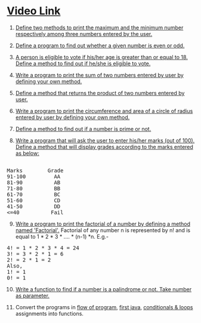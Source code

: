 # [Video Link](https://youtu.be/vvanI8NRlSI)

1. [Define two methods to print the maximum and the minimum number respectively among three numbers entered by the user.](https://www.java67.com/2019/05/how-to-find-largest-and-smallest-of-three-numbers-in-java.html)

2. [Define a program to find out whether a given number is even or odd.](https://www.geeksforgeeks.org/java-program-to-check-if-a-given-integer-is-odd-or-even/)

3. [A person is eligible to vote if his/her age is greater than or equal to 18. Define a method to find out if he/she is eligible to vote.](https://www.efaculty.in/java-programs/voting-age-program-in-java/)

4. [Write a program to print the sum of two numbers entered by user by defining your own method.](https://code4coding.com/addition-of-two-numbers-in-java-using-method/)

5. [Define a method that returns the product of two numbers entered by user.](https://code4coding.com/java-program-to-multiply-two-numbers-using-method/)

6. [Write a program to print the circumference and area of a circle of radius entered by user by defining your own method.](https://beginnersbook.com/2014/01/java-program-to-calculate-area-and-circumference-of-circle/)

7. [Define a method to find out if a number is prime or not.](https://www.geeksforgeeks.org/java-program-to-check-if-a-number-is-prime-or-not/)

8. [Write a program that will ask the user to enter his/her marks (out of 100). Define a method that will display grades according to the marks entered as below:](https://www.techcrashcourse.com/2017/02/java-program-to-calculate-grade-of-students.html) <br/>
<pre> 
Marks        Grade 
91-100         AA 
81-90          AB 
71-80          BB 
61-70          BC 
51-60          CD 
41-50          DD 
<=40          Fail 
</pre>

9. [Write a program to print the factorial of a number by defining a method named 'Factorial'.](https://www.javatpoint.com/factorial-program-in-java)
   Factorial of any number n is represented by n! and is equal to 1 * 2 * 3 * .... * (n-1) *n. E.g.- <br/>
<pre>
4! = 1 * 2 * 3 * 4 = 24 
3! = 3 * 2 * 1 = 6 
2! = 2 * 1 = 2 
Also, 
1! = 1 
0! = 1
</pre>

10. [Write a function to find if a number is a palindrome or not. Take number as parameter.](https://www.geeksforgeeks.org/check-if-a-number-is-palindrome/)

11. Convert the programs in [flow of program](01-flow-of-program.md), [first java](02-first-java.md), [conditionals & loops](03-conditionals-loops.md) assignments into functions.
